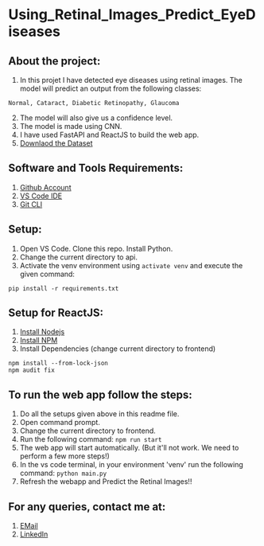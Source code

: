 # Using_Retinal_Images_Predict_EyeDiseases

## About the project:
1. In this projet I have detected eye diseases using retinal images. The model will predict an output from the following classes:
```
Normal, Cataract, Diabetic Retinopathy, Glaucoma
```
2. The model will also give us a confidence level.
3. The model is made using CNN.
4. I have used FastAPI and ReactJS to build the web app.
5. [Downlaod the Dataset](https://www.kaggle.com/datasets/gunavenkatdoddi/eye-diseases-classification)

## Software and Tools Requirements:
1. [Github Account](https://github.com)
2. [VS Code IDE](https://code.visualstudio.com/)
3. [Git CLI](https://git-scm.com/book/en/v2/Getting-Started-The-Command-Line)

## Setup:
1. Open VS Code. Clone this repo. Install Python.
2. Change the current directory to api.
3. Activate the venv environment using ```activate venv``` and execute the given command:
```
pip install -r requirements.txt
```

## Setup for ReactJS:
1. [Install Nodejs](https://nodejs.org/en/download/package-manager/)
2. [Install NPM](https://www.npmjs.com/get-npm)
3. Install Dependencies (change current directory to frontend)
```
npm install --from-lock-json
npm audit fix
```

## To run the web app follow the steps:
1. Do all the setups given above in this readme file.
2. Open command prompt.
3. Change the current directory to frontend.
4. Run the following command: ```npm run start```
5. The web app will start automatically. (But it'll not work. We need to perform a few more steps!)
6. In the vs code terminal, in your environment 'venv' run the following command: ```python main.py```
7. Refresh the webapp and Predict the Retinal Images!!

## For any queries, contact me at:

1. [EMail](mailto:anuragpacholi2000@gmail.com)
2. [LinkedIn](https://www.linkedin.com/in/anurag-pacholi)
